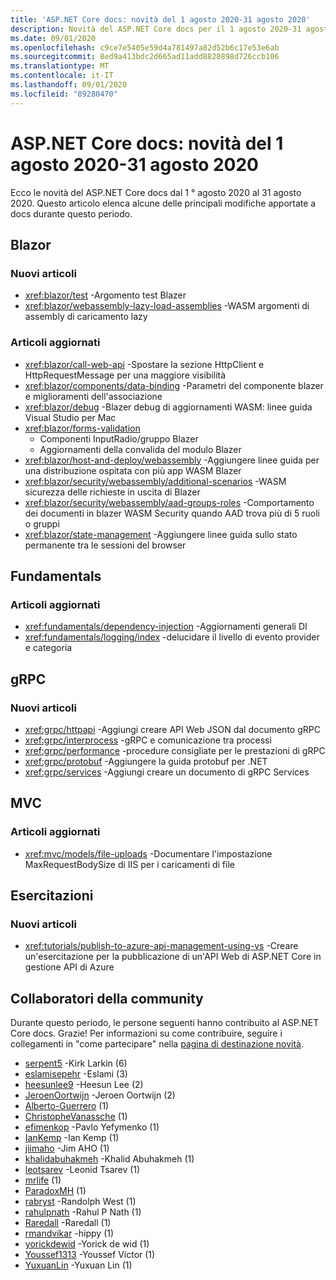 ```yaml
---
title: 'ASP.NET Core docs: novità del 1 agosto 2020-31 agosto 2020'
description: Novità del ASP.NET Core docs per il 1 agosto 2020-31 agosto 2020.
ms.date: 09/01/2020
ms.openlocfilehash: c9ce7e5405e59d4a781497a82d52b6c17e53e6ab
ms.sourcegitcommit: 8ed9a413bdc2d665ad11add8828898d726ccb106
ms.translationtype: MT
ms.contentlocale: it-IT
ms.lasthandoff: 09/01/2020
ms.locfileid: "89280470"
---
```

# <a name="aspnet-core-docs-whats-new-for-august-1-2020---august-31-2020"></a>ASP.NET Core docs: novità del 1 agosto 2020-31 agosto 2020

Ecco le novità del ASP.NET Core docs dal 1 ° agosto 2020 al 31 agosto 2020. Questo articolo elenca alcune delle principali modifiche apportate a docs durante questo periodo.

## <a name="blazor"></a>Blazor

### <a name="new-articles"></a>Nuovi articoli

- <xref:blazor/test> -Argomento test Blazer
- <xref:blazor/webassembly-lazy-load-assemblies> -WASM argomenti di assembly di caricamento lazy

### <a name="updated-articles"></a>Articoli aggiornati

- <xref:blazor/call-web-api> -Spostare la sezione HttpClient e HttpRequestMessage per una maggiore visibilità
- <xref:blazor/components/data-binding> -Parametri del componente blazer e miglioramenti dell'associazione
- <xref:blazor/debug> -Blazer debug di aggiornamenti WASM: linee guida Visual Studio per Mac
- <xref:blazor/forms-validation>
  - Componenti InputRadio/gruppo Blazer
  - Aggiornamenti della convalida del modulo Blazer
- <xref:blazor/host-and-deploy/webassembly> -Aggiungere linee guida per una distribuzione ospitata con più app WASM Blazer
- <xref:blazor/security/webassembly/additional-scenarios> -WASM sicurezza delle richieste in uscita di Blazer
- <xref:blazor/security/webassembly/aad-groups-roles> -Comportamento dei documenti in blazer WASM Security quando AAD trova più di 5 ruoli o gruppi
- <xref:blazor/state-management> -Aggiungere linee guida sullo stato permanente tra le sessioni del browser

## <a name="fundamentals"></a>Fundamentals

### <a name="updated-articles"></a>Articoli aggiornati

- <xref:fundamentals/dependency-injection> -Aggiornamenti generali DI
- <xref:fundamentals/logging/index> -delucidare il livello di evento provider e categoria

## <a name="grpc"></a>gRPC

### <a name="new-articles"></a>Nuovi articoli

- <xref:grpc/httpapi> -Aggiungi creare API Web JSON dal documento gRPC
- <xref:grpc/interprocess> -gRPC e comunicazione tra processi
- <xref:grpc/performance> -procedure consigliate per le prestazioni di gRPC
- <xref:grpc/protobuf> -Aggiungere la guida protobuf per .NET
- <xref:grpc/services> -Aggiungi creare un documento di gRPC Services

## <a name="mvc"></a>MVC

### <a name="updated-articles"></a>Articoli aggiornati

- <xref:mvc/models/file-uploads> -Documentare l'impostazione MaxRequestBodySize di IIS per i caricamenti di file

## <a name="tutorials"></a>Esercitazioni

### <a name="new-articles"></a>Nuovi articoli

- <xref:tutorials/publish-to-azure-api-management-using-vs> -Creare un'esercitazione per la pubblicazione di un'API Web di ASP.NET Core in gestione API di Azure

## <a name="community-contributors"></a>Collaboratori della community

Durante questo periodo, le persone seguenti hanno contribuito al ASP.NET Core docs. Grazie! Per informazioni su come contribuire, seguire i collegamenti in "come partecipare" nella [pagina di destinazione novità](index.yml).

- [serpent5](https://github.com/serpent5) -Kirk Larkin (6)
- [eslamisepehr](https://github.com/eslamisepehr) -Eslami (3)
- [heesunlee9](https://github.com/heesunlee9) -Heesun Lee (2)
- [JeroenOortwijn](https://github.com/JeroenOortwijn) -Jeroen Oortwijn (2)
- [Alberto-Guerrero](https://github.com/alberto-guerrero) (1)
- [ChristopheVanassche](https://github.com/ChristopheVanassche) (1)
- [efimenkop](https://github.com/efimenkop) -Pavlo Yefymenko (1)
- [IanKemp](https://github.com/IanKemp) -Ian Kemp (1)
- [jiimaho](https://github.com/jiimaho) -Jim AHO (1)
- [khalidabuhakmeh](https://github.com/khalidabuhakmeh) -Khalid Abuhakmeh (1)
- [leotsarev](https://github.com/leotsarev) -Leonid Tsarev (1)
- [mrlife](https://github.com/mrlife) (1)
- [ParadoxMH](https://github.com/ParadoxMH) (1)
- [rabryst](https://github.com/rabryst) -Randolph West (1)
- [rahulpnath](https://github.com/rahulpnath) -Rahul P Nath (1)
- [Raredall](https://github.com/Raredall) -Raredall (1)
- [rmandvikar](https://github.com/rmandvikar) -hippy (1)
- [yorickdewid](https://github.com/yorickdewid) -Yorick de wid (1)
- [Youssef1313](https://github.com/Youssef1313) -Youssef Victor (1)
- [YuxuanLin](https://github.com/YuxuanLin) -Yuxuan Lin (1)
